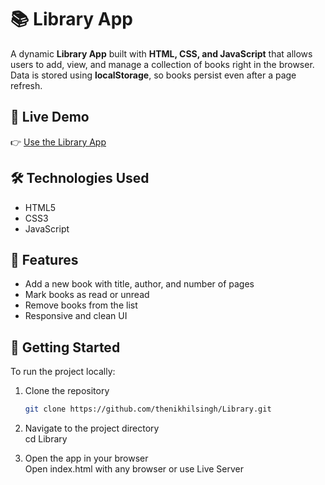 # 📚 Library App

A dynamic **Library App** built with **HTML, CSS, and JavaScript** that allows users to add, view, and manage a collection of books right in the browser. Data is stored using **localStorage**, so books persist even after a page refresh.

## 🔗 Live Demo

👉 [Use the Library App](https://thenikhilsingh.github.io/Library/)

## 🛠️ Technologies Used

- HTML5  
- CSS3  
- JavaScript

## 📖 Features

- Add a new book with title, author, and number of pages  
- Mark books as read or unread  
- Remove books from the list   
- Responsive and clean UI

## 🚀 Getting Started

To run the project locally:

1. Clone the repository  
   ```bash
   git clone https://github.com/thenikhilsingh/Library.git
   
2. Navigate to the project directory </br>
cd Library

4. Open the app in your browser </br>
Open index.html with any browser or use Live Server

